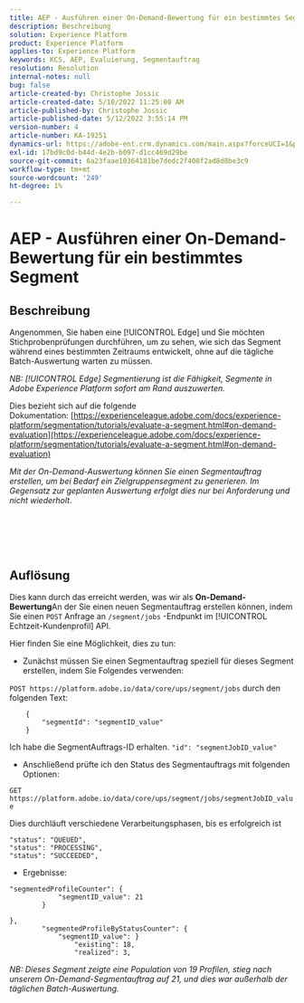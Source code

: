 ```yaml
---
title: AEP - Ausführen einer On-Demand-Bewertung für ein bestimmtes Segment
description: Beschreibung
solution: Experience Platform
product: Experience Platform
applies-to: Experience Platform
keywords: KCS, AEP, Evaluierung, Segmentauftrag
resolution: Resolution
internal-notes: null
bug: false
article-created-by: Christophe Jossic
article-created-date: 5/10/2022 11:25:00 AM
article-published-by: Christophe Jossic
article-published-date: 5/12/2022 3:55:14 PM
version-number: 4
article-number: KA-19251
dynamics-url: https://adobe-ent.crm.dynamics.com/main.aspx?forceUCI=1&pagetype=entityrecord&etn=knowledgearticle&id=e9b791cf-53d0-ec11-a7b5-00224809c101
exl-id: 17bd9c0d-b44d-4e2b-b097-d1cc469d29be
source-git-commit: 6a23faae10364181be7dedc2f408f2ad8d8be3c9
workflow-type: tm+mt
source-wordcount: '249'
ht-degree: 1%

---
```


# AEP - Ausführen einer On-Demand-Bewertung für ein bestimmtes Segment

## Beschreibung


Angenommen, Sie haben eine [!UICONTROL Edge] und Sie möchten Stichprobenprüfungen durchführen, um zu sehen, wie sich das Segment während eines bestimmten Zeitraums entwickelt, ohne auf die tägliche Batch-Auswertung warten zu müssen.

*NB: [!UICONTROL Edge] Segmentierung ist die Fähigkeit, Segmente in Adobe Experience Platform sofort am Rand auszuwerten.*



Dies bezieht sich auf die folgende Dokumentation: [https://experienceleague.adobe.com/docs/experience-platform/segmentation/tutorials/evaluate-a-segment.html#on-demand-evaluation](https://experienceleague.adobe.com/docs/experience-platform/segmentation/tutorials/evaluate-a-segment.html#on-demand-evaluation)

*Mit der On-Demand-Auswertung können Sie einen Segmentauftrag erstellen, um bei Bedarf ein Zielgruppensegment zu generieren. Im Gegensatz zur geplanten Auswertung erfolgt dies nur bei Anforderung und nicht wiederholt.*




<br><br> <br><br>

## Auflösung


Dies kann durch das erreicht werden, was wir als <b>On-Demand-Bewertung</b>An der Sie einen neuen Segmentauftrag erstellen können, indem Sie einen `POST` Anfrage an `/segment/jobs` -Endpunkt im [!UICONTROL Echtzeit-Kundenprofil] API.



Hier finden Sie eine Möglichkeit, dies zu tun:



- Zunächst müssen Sie einen Segmentauftrag speziell für dieses Segment erstellen, indem Sie Folgendes verwenden:


`POST https://platform.adobe.io/data/core/ups/segment/jobs` durch den folgenden Text:

```
    {
        "segmentId": "segmentID_value"
    }
```


Ich habe die SegmentAuftrags-ID erhalten. `"id": "segmentJobID_value"`



- Anschließend prüfte ich den Status des Segmentauftrags mit folgenden Optionen:


`GET https://platform.adobe.io/data/core/ups/segment/jobs/segmentJobID_value`



Dies durchläuft verschiedene Verarbeitungsphasen, bis es erfolgreich ist

```
"status": "QUEUED",
"status": "PROCESSING",
"status": "SUCCEEDED",
```


- Ergebnisse:

```
"segmentedProfileCounter": {
            "segmentID_value": 21
        }

},
        "segmentedProfileByStatusCounter": {
            "segmentID_value": }
                "existing": 18,
                "realized": 3,
```



*NB: Dieses Segment zeigte eine Population von 19 Profilen, stieg nach unserem On-Demand-Segmentauftrag auf 21, und dies war außerhalb der täglichen Batch-Auswertung.*
